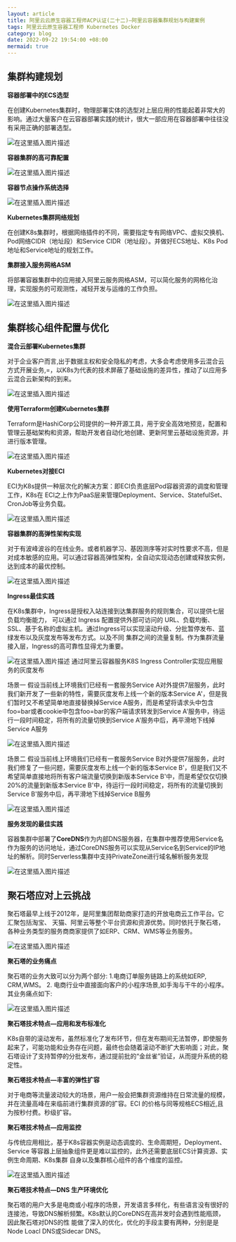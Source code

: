 ```yaml
---
layout: article
title: 阿里云云原生容器工程师ACP认证(二十二)—阿里云容器集群规划与构建案例
tags: 阿里云云原生容器工程师 Kubernetes Docker
category: blog
date: 2022-09-22 19:54:00 +08:00
mermaid: true
---
```


## 集群构建规划

**容器部署中的ECS选型**

在创建Kubernetes集群时，物理部署实体的选型对上层应用的性能起着非常大的影响。通过大量客户在云容器部署实践的统计，很大一部应用在容器部署中往往没有采用正确的部署选型。

![在这里插入图片描述](https://img-blog.csdnimg.cn/0d05100c147047748df7ed02c16ad965.png)

**容器集群的高可靠配置**

![在这里插入图片描述](https://img-blog.csdnimg.cn/0b1a04b258474af993f48b84a1f1e017.png)

**容器节点操作系统选择**

![在这里插入图片描述](https://img-blog.csdnimg.cn/5d4e7f88ccda4b98a9e2f393a46a50a9.png)

**Kubernetes集群网络规划**

在创建K8s集群时，根据网络插件的不同，需要指定专有网络VPC、虚拟交换机、Pod网络CIDR（地址段）和Service CIDR（地址段）。并做好ECS地址、K8s Pod地址和Service地址的规划工作。

**集群接入服务网格ASM**

将部署容器集群中的应用接入阿里云服务网格ASM，可以简化服务的网格化治理，实现服务的可观测性，减轻开发与运维的工作负担。

![在这里插入图片描述](https://img-blog.csdnimg.cn/8fce0becd39b49fe952b67aad5d25aa8.png)

## 集群核心组件配置与优化

**混合云部署Kubernetes集群**

对于企业客户而言,出于数据主权和安全隐私的考虑，大多会考虑使用多云混合云方式开展业务,=，以K8s为代表的技术屏蔽了基础设施的差异性，推动了以应用多云混合云新架构的到来。

![在这里插入图片描述](https://img-blog.csdnimg.cn/4ca43c73f2324aa5a55e6760fbea6d00.png)

**使用Terraform创建Kubernetes集群**

Terraform是HashiCorp公司提供的一种开源工具，用于安全高效地预览，配置和管理云基础架构和资源，帮助开发者自动化地创建、更新阿里云基础设施资源，并进行版本管理。

![在这里插入图片描述](https://img-blog.csdnimg.cn/beb244d0d32942ea9d3e852844c5be29.png)

**Kubernetes对接ECI**

ECI为K8s提供一种层次化的解决方案：即ECI负责底层Pod容器资源的调度和管理工作，K8s在 ECI之上作为PaaS层来管理Deployment、Service、StatefulSet、 CronJob等业务负载。

![在这里插入图片描述](https://img-blog.csdnimg.cn/681d846da1c0401ba9e4216dc2563f6e.png)

**容器集群的高弹性架构实现**

对于有波峰波谷的在线业务。或者机器学习、基因测序等对实时性要求不高，但是对成本敏感的应用。可以通过容器高弹性架构，全自动实现动态创建或释放实例，达到成本的最优控制。

![在这里插入图片描述](https://img-blog.csdnimg.cn/a80ec955b86c417a8c1d7e10d7719d52.png)

**Ingress最佳实践**

在K8s集群中，Ingress是授权入站连接到达集群服务的规则集合，可以提供七层负载均衡能力， 可以通过 Ingress 配置提供外部可访问的 URL、负载均衡、SSL、基于名称的虚拟主机。通过Ingress可以实现滚动升级、分批暂停发布、蓝绿发布以及灰度发布等发布方式。以及不同 集群之间的流量复制。作为集群流量接入层，Ingress的高可靠性显得尤为重要。

![在这里插入图片描述](https://img-blog.csdnimg.cn/b0ce07b730b040918854a5c82e79daa7.png)
通过阿里云容器服务K8S Ingress Controller实现应用服务的灰度发布

场景一
假设当前线上环境我们已经有一套服务Service A对外提供7层服务，此时我们新开发了一些新的特性，需要灰度发布上线一个新的版本Service A'，但是我们暂时又不希望简单地直接替换掉Service A服务，而是希望将请求头中包含foo=bar或者cookie中包含foo=bar的客户端请求转发到Service A'服务中，待运行一段时间稳定，将所有的流量切换到Service A'服务中后，再平滑地下线掉Service A服务

![在这里插入图片描述](https://img-blog.csdnimg.cn/f715ba3322f741e78fe10055686f03b4.png)


场景二
假设当前线上环境我们已经有一套服务Service B对外提供7层服务，此时我们修复了一些问题，需要灰度发布上线一个新的版本Service B'，但是我们又不希望简单直接地将所有客户端流量切换到新版本Service B'中，而是希望仅仅切换20%的流量到新版本Service B'中，待运行一段时间稳定，将所有的流量切换到Service B'服务中后，再平滑地下线掉Service B服务

![在这里插入图片描述](https://img-blog.csdnimg.cn/184ead2111c04f3d9a3f40cc27f85c23.png)

**服务发现的最佳实践**

容器集群中部署了**CoreDNS**作为内部DNS服务器，在集群中推荐使用Service名作为服务的访问地址，通过CoreDNS服务可以实现从Service名到Service的IP地址的解析。同时Serverless集群中支持PrivateZone进行域名解析服务发现

![在这里插入图片描述](https://img-blog.csdnimg.cn/94d54ad89cd1416db042ecd385763e32.png)

## 聚石塔应对上云挑战
聚石塔最早上线于2012年，是阿里集团帮助商家打造的开放电商云工作平台。它汇聚包括淘宝、 天猫、阿里云等整个平台资源和资源优势。同时依托于聚石塔，各种业务类型的服务商商家提供了如ERP、CRM、WMS等业务服务。

![在这里插入图片描述](https://img-blog.csdnimg.cn/9f5b850c80a240c6b21bbeeb2b0200cd.png)

**聚石塔的业务痛点**


聚石塔的业务大致可以分为两个部分: 1.电商订单服务链路上的系统如ERP, CRM,WMS。 2. 电商行业中直接面向客户的小程序场景,如手淘与干牛的小程序。其业务痛点如下:

![在这里插入图片描述](https://img-blog.csdnimg.cn/6631887a3c294cae8249c0c78d208ea4.png)

**聚石塔技术特点—应用和发布标准化**

K8s自带的滚动发布，虽然标准化了发布环节，但在发布期间无法暂停，即使服务起来了，可能功能和业务存在问题，最终也会随着滚动不断扩大影响面；对此，聚石塔设计了支持暂停的分批发布，通过提前批的“金丝雀”验证，从而提升系统的稳定性。

**聚石塔技术特点—丰富的弹性扩容**

对于电商等流量波动较大的场景，用户一般会把集群资源维持在日常流量的规模，并在流量高峰在来临前进行集群资源的扩容。ECI 的价格与同等规格ECS相近,且为按秒付费。秒级扩容。

**聚石塔技术特点—应用监控**

与传统应用相比，基于K8s容器实例是动态调度的、生命周期短，Deployment、Service 等容器上层抽象组件更是难以监控的，此外还需要底层ECS计算资源、实例生命周期、K8s集群 自身以及集群核心组件的各个维度的监控。

![在这里插入图片描述](https://img-blog.csdnimg.cn/d56055f468354efa94704f38ad2f9f50.png)

**聚石塔技术特点—DNS 生产环境优化**

聚石塔的用户大多是电商或小程序的场景，开发语言多样化，有些语言没有很好的连接池，导致DNS解析频繁。K8s默认的CoreDNS在高并发时会遇到性能瓶颈，因此聚石塔对DNS的性 能做了深入的优化，优化的手段主要有两种，分别是是Node Loacl DNS或Sidecar DNS。
